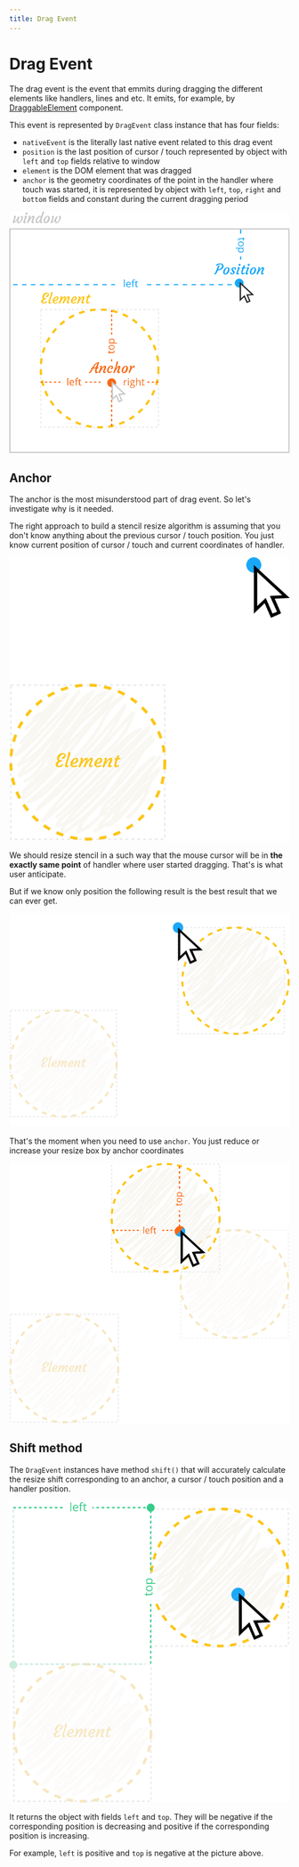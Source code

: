 ```yaml
---
title: Drag Event
---
```


# Drag Event

The drag event is the event that emmits during dragging the different elements like handlers, lines and etc. It emits, for example, by [DraggableElement]('/components/draggable-element.html) component.

This event is represented by `DragEvent` class instance that has four fields:
- `nativeEvent` is the literally last native event related to this drag event
- `position` is the last position of cursor / touch represented by object with `left` and `top` fields relative to window
- `element` is the DOM element that was dragged
- `anchor` is the geometry coordinates of the point in the handler where touch was started, it is represented by object with `left`, `top`, `right` and `bottom` fields and constant during the current dragging period

![Overview](../.vuepress/assets/events/drag-event-overview.svg)

## Anchor

The anchor is the most misunderstood part of drag event. So let's investigate why is it needed.

The right approach to build a stencil resize algorithm is assuming that you don't know anything about the previous cursor / touch position. You just know current position of cursor / touch and current coordinates of handler.

![Overview](../.vuepress/assets/events/drag-event-problem.svg)

We should resize stencil in a such way that the mouse cursor will be in **the exactly same point** of handler where user started dragging. That's is what user anticipate.

But if we know only position the following result is the best result that we can ever get.

![Overview](../.vuepress/assets/events/drag-event-bad-result.svg)

That's the moment when you need to use `anchor`. You just reduce or increase your resize box by anchor coordinates

![Overview](../.vuepress/assets/events/drag-event-good-result.svg)


## Shift method

The `DragEvent` instances have method `shift()` that will accurately calculate the resize shift corresponding to an anchor, a cursor / touch position and a handler position.

![Internal structure](../.vuepress/assets/events/drag-event-shift-method.svg)

It returns the object with fields `left` and `top`. They will be negative if the corresponding position is decreasing and positive if the corresponding position is increasing.

For example, `left` is positive and `top` is negative at the picture above.
